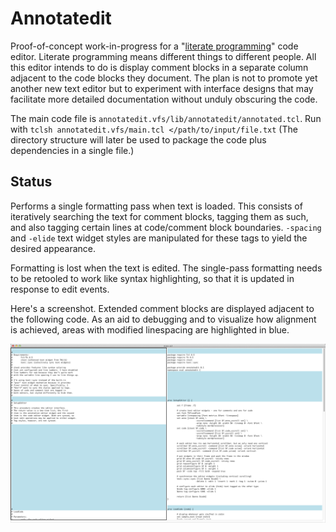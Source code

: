 Annotatedit
===========

Proof-of-concept work-in-progress for a "[literate programming](http://vasc.ri.cmu.edu/old_help/Programming/Literate/literate.html)" code editor. Literate programming means different things to different people. All this editor intends to do is display comment blocks in a separate column adjacent to the code blocks they document. The plan is not to promote yet another new text editor but to experiment with interface designs that may facilitate more detailed documentation without unduly obscuring the code.

The main code file is `annotatedit.vfs/lib/annotatedit/annotated.tcl`. Run with `tclsh annotatedit.vfs/main.tcl </path/to/input/file.txt` (The directory structure will later be used to package the code plus dependencies in a single file.) 

Status
------

Performs a single formatting pass when text is loaded. This consists of iteratively searching the text for comment blocks, tagging them as such, and also tagging certain lines at code/comment block boundaries. `-spacing` and `-elide` text widget styles are manipulated for these tags to yield the desired appearance.

Formatting is lost when the text is edited. The single-pass formatting needs to be retooled to work like syntax highlighting, so that it is updated in response to edit events.

Here's a screenshot. Extended comment blocks are displayed adjacent to the following code. As an aid to debugging and to visualize how alignment is achieved, areas with modified linespacing are highlighted in blue.

![Sample screenshot](https://github.com/anoved/Annotatedit/raw/master/Screenshots/5.png)

